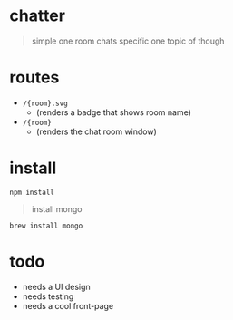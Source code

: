 # chatter

> simple one room chats specific one topic of though

# routes

- `/{room}.svg`
    - (renders a badge that shows room name)
- `/{room}`
    - (renders the chat room window)

# install

`npm install`

> install mongo

```
brew install mongo
```

# todo

- needs a UI design
- needs testing
- needs a cool front-page
